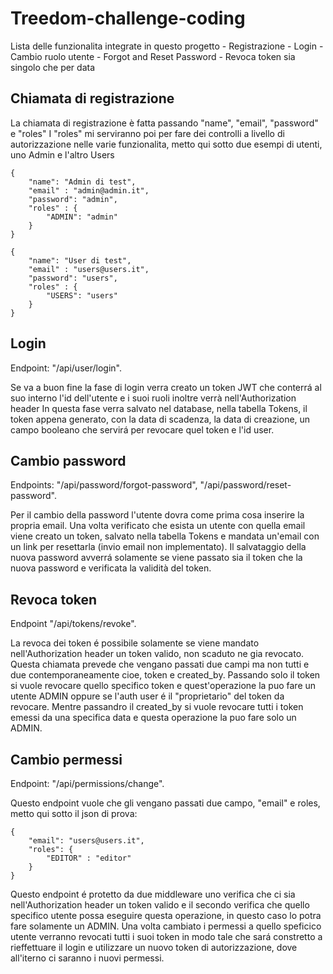 # Treedom-challenge-coding

Lista delle funzionalita integrate in questo progetto
    - Registrazione
    - Login
    - Cambio ruolo utente
    - Forgot and Reset Password
    - Revoca token sia singolo che per data

## Chiamata di registrazione
La chiamata di registrazione è fatta passando "name", "email", "password" e "roles" 
I "roles" mi serviranno poi per fare dei controlli a livello di autorizzazione nelle varie funzionalita, metto qui sotto due esempi di utenti, uno Admin e l'altro Users
```shell
{
    "name": "Admin di test",
    "email" : "admin@admin.it",
    "password": "admin",
    "roles" : {
        "ADMIN": "admin"
    }
}
```
```shell
{
    "name": "User di test",
    "email" : "users@users.it",
    "password": "users",
    "roles" : {
        "USERS": "users"
    }
}
```
## Login
Endpoint: "/api/user/login".

Se va a buon fine la fase di login verra creato un token JWT che conterrá al suo interno l'id dell'utente e i suoi ruoli inoltre verrà nell'Authorization header
In questa fase verra salvato nel database, nella tabella Tokens, il token appena generato, con la data di scadenza, la data di creazione, un campo booleano che servirá per revocare quel token e l'id user.

## Cambio password
Endpoints: "/api/password/forgot-password", "/api/password/reset-password".

Per il cambio della password l'utente dovra come prima cosa inserire la propria email. 
Una volta verificato che esista un utente con quella email viene creato un token, salvato nella tabella Tokens e mandata un'email con un link per resettarla (invio email non implementato).
Il salvataggio della nuova password avverrá solamente se viene passato sia il token che la nuova password e verificata la validità del token.

## Revoca token
Endpoint "/api/tokens/revoke".

La revoca dei token é possibile solamente se viene mandato nell'Authorization header un token valido, non scaduto ne gia revocato.
Questa chiamata prevede che vengano passati due campi ma non tutti e due contemporaneamente cioe, token e created_by.
Passando solo il token si vuole revocare quello specifico token e quest'operazione la puo fare un utente ADMIN oppure se l'auth user é il "proprietario" del token da revocare.
Mentre passandro il created_by si vuole revocare tutti i token emessi da una specifica data e questa operazione la puo fare solo un ADMIN.

## Cambio permessi
Endpoint: "/api/permissions/change".

Questo endpoint vuole che gli vengano passati due campo, "email" e roles, metto qui sotto il json di prova:
```shell
{
    "email": "users@users.it",
    "roles": {
        "EDITOR" : "editor"
    }
}
```
Questo endpoint é protetto da due middleware uno verifica che ci sia nell'Authorization header un token valido e il secondo verifica che quello specifico utente possa eseguire questa operazione, in questo caso lo potra fare solamente un ADMIN.
Una volta cambiato i permessi a quello speficico utente verranno revocati tutti i suoi token in modo tale che sará constretto a rieffettuare il login e utilizzare un nuovo token di autorizzazione, dove all'iterno ci saranno i nuovi permessi.